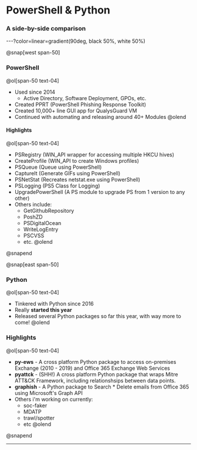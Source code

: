 # PowerShell & Python

### A side-by-side comparison

---?color=linear=gradient(90deg, black 50%, white 50%)

@snap[west span-50]

### PowerShell

@ol[span-50 text-04]
* Used since 2014
  * Active Directory, Software Deployment, GPOs, etc.
* Created PPRT (PowerShell Phishing Response Toolkit)
* Created 10,000+ line GUI app for QualysGuard VM
* Continued with automating and releasing around 40+ Modules
@olend

#### Highlights

@ol[span-50 text-04]
* PSRegistry (WIN_API wrapper for accessing multiple HKCU hives)
* CreateProfile (WIN_API to create Windows profiles)
* PSQueue (Queue using PowerShell)
* CaptureIt (Generate GIFs using PowerShell)
* PSNetStat (Recreates netstat.exe using PowerShell)
* PSLogging (PS5 Class for Logging)
* UpgradePowerShell (A PS module to upgrade PS from 1 version to any other)
* Others include:
  * GetGithubRepository
  * PoshZD
  * PSDigitalOcean
  * WriteLogEntry
  * PSCVSS
  * etc.
@olend

@snapend

@snap[east span-50]

### Python

@ol[span-50 text-04]
* Tinkered with Python since 2016
* Really **started this year**
* Released several Python packages so far this year, with way more to come!
@olend

### Highlights

@ol[span-50 text-04]
* **py-ews** - A cross platform Python package to access on-premises Exchange (2010 - 2019) and Office 365 Exchange Web Services
* **pyattck** - (SHH!) A cross platform Python package that wraps Mitre ATT&CK Framework, including relationshsips between data points.
* **graphish** - A Python package to Search * Delete emails from Office 365 using Microsoft's Graph API
* Others i'm working on currently:
  * soc-faker
  * MDATP
  * trawl/spotter
  * etc
@olend

@snapend

---